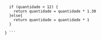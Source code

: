 

``` function calculaPrecoTotal(quantidade) {
     
      if (quantidade < 12) {
        return quantidade = quantidade * 1.30
      }else{
        return quantidade = quantidade * 1
      }
      
    } ```


